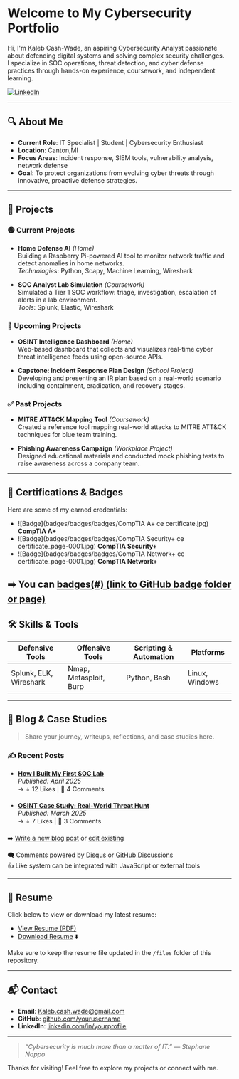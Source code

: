 # Welcome to My Cybersecurity Portfolio

Hi, I'm Kaleb Cash-Wade, an aspiring Cybersecurity Analyst passionate about defending digital systems and solving complex security challenges.  
I specialize in SOC operations, threat detection, and cyber defense practices through hands-on experience, coursework, and independent learning.

[![LinkedIn](https://img.shields.io/badge/LinkedIn-Connect-blue)](https://www.linkedin.com/in/kaleb-cash-wade-278792219/)

---

## 🔍 About Me

- **Current Role**: IT Specialist | Student | Cybersecurity Enthusiast  
- **Location**: Canton,MI 
- **Focus Areas**: Incident response, SIEM tools, vulnerability analysis, network defense  
- **Goal**: To protect organizations from evolving cyber threats through innovative, proactive defense strategies.

---

## 🚧 Projects

### 🟢 Current Projects
- **Home Defense AI** *(Home)*  
  Building a Raspberry Pi-powered AI tool to monitor network traffic and detect anomalies in home networks.  
  _Technologies_: Python, Scapy, Machine Learning, Wireshark  

- **SOC Analyst Lab Simulation** *(Coursework)*  
  Simulated a Tier 1 SOC workflow: triage, investigation, escalation of alerts in a lab environment.  
  _Tools_: Splunk, Elastic, Wireshark

### 📅 Upcoming Projects
- **OSINT Intelligence Dashboard** *(Home)*  
  Web-based dashboard that collects and visualizes real-time cyber threat intelligence feeds using open-source APIs.

- **Capstone: Incident Response Plan Design** *(School Project)*  
  Developing and presenting an IR plan based on a real-world scenario including containment, eradication, and recovery stages.

### ✅ Past Projects
- **MITRE ATT&CK Mapping Tool** *(Coursework)*  
  Created a reference tool mapping real-world attacks to MITRE ATT&CK techniques for blue team training.

- **Phishing Awareness Campaign** *(Workplace Project)*  
  Designed educational materials and conducted mock phishing tests to raise awareness across a company team.

---

## 🏅 Certifications & Badges

Here are some of my earned credentials:

- ![Badge](badges/badges/badges/CompTIA A+ ce certificate.jpg) **CompTIA A+**   
- ![Badge](badges/badges/badges/CompTIA Security+ ce certificate_page-0001.jpg) **CompTIA Security+**  
- ![Badge](badges/badges/badges/CompTIA Network+ ce certificate_page-0001.jpg) **CompTIA Network+**  

➡️ You can [badges(#) (link to GitHub badge folder or page)
](https://github.com/KalebCWedu/KalebCWedu/tree/a6afb14a41def700c3536e879b3c1522d3d1a9ce/badges)
---

## 🛠 Skills & Tools

| Defensive Tools        | Offensive Tools        | Scripting & Automation  | Platforms         |
|------------------------|------------------------|--------------------------|-------------------|
| Splunk, ELK, Wireshark | Nmap, Metasploit, Burp | Python, Bash             | Linux, Windows    |

---

## 📝 Blog & Case Studies

> Share your journey, writeups, reflections, and case studies here.

### ✍️ Recent Posts

- **[How I Built My First SOC Lab](blog/how-i-built-my-soc-lab.md)**  
  _Published: April 2025_  
  → ⭐ 12 Likes | 💬 4 Comments

- **[OSINT Case Study: Real-World Threat Hunt](blog/osint-case-study.md)**  
  _Published: March 2025_  
  → ⭐ 7 Likes | 💬 3 Comments

➡️ [Write a new blog post](#) or [edit existing](#)

🗨️ Comments powered by [Disqus](https://disqus.com/) or [GitHub Discussions](https://docs.github.com/en/discussions)  
👍 Like system can be integrated with JavaScript or external tools

---

## 📄 Resume

Click below to view or download my latest resume:

- [View Resume (PDF)](files/Your_Name_Resume.pdf)  
- [Download Resume](files/Your_Name_Resume.pdf) ⬇️  

Make sure to keep the resume file updated in the `/files` folder of this repository.

---

## 📬 Contact

- **Email**: Kaleb.cash.wade@gmail.com  
- **GitHub**: [github.com/yourusername](http://github.com/KalebCWedu)  
- **LinkedIn**: [linkedin.com/in/yourprofile](https://www.linkedin.com/in/kaleb-cash-wade-278792219/)

---

> _“Cybersecurity is much more than a matter of IT.” — Stephane Nappo_

Thanks for visiting! Feel free to explore my projects or connect with me.

